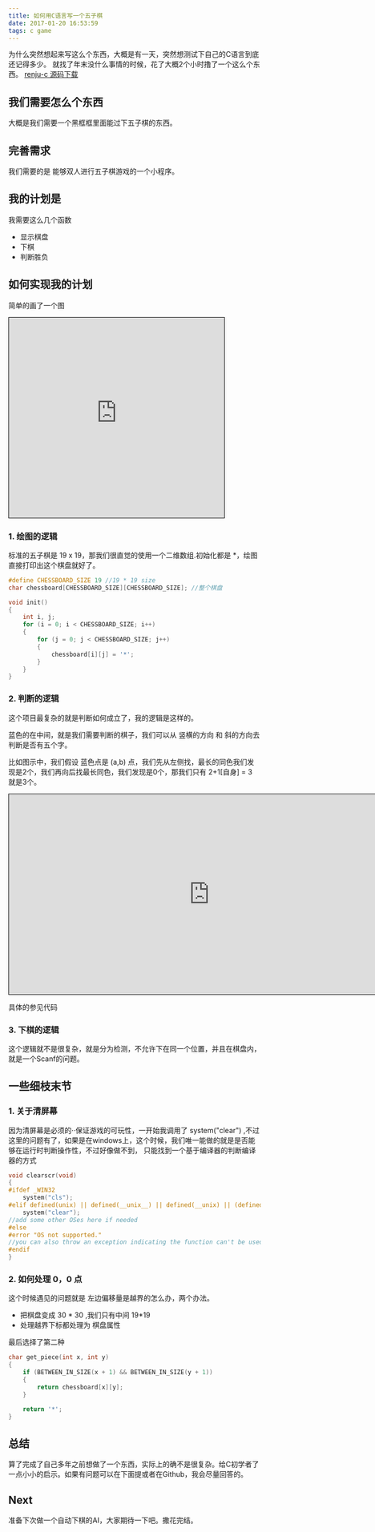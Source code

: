 ```yaml
---
title: 如何用C语言写一个五子棋
date: 2017-01-20 16:53:59
tags: c game
---
```


为什么突然想起来写这么个东西，大概是有一天，突然想测试下自己的C语言到底还记得多少。
就找了年末没什么事情的时候，花了大概2个小时撸了一个这么个东西。
[renju-c 源码下载](https://github.com/yannxia-self/renju-c)

## 我们需要怎么个东西
大概是我们需要一个黑框框里面能过下五子棋的东西。

## 完善需求
我们需要的是 能够双人进行五子棋游戏的一个小程序。

## 我的计划是
我需要这么几个函数

- 显示棋盘
- 下棋
- 判断胜负

## 如何实现我的计划
简单的画了一个图
<iframe id="embed_dom" name="embed_dom" frameborder="0" style="border:1px solid #000;display:block;width:430px; height:400px;" src="https://www.processon.com/embed/5881d2bbe4b098bf4cee4a2a"></iframe>

### 1. 绘图的逻辑
标准的五子棋是 19 x 19，那我们很直觉的使用一个二维数组.初始化都是 *，绘图直接打印出这个棋盘就好了。

```c
#define CHESSBOARD_SIZE 19 //19 * 19 size
char chessboard[CHESSBOARD_SIZE][CHESSBOARD_SIZE]; //整个棋盘

void init()
{
    int i, j;
    for (i = 0; i < CHESSBOARD_SIZE; i++)
    {
        for (j = 0; j < CHESSBOARD_SIZE; j++)
        {
            chessboard[i][j] = '*';
        }
    }
}
```


### 2. 判断的逻辑
这个项目最复杂的就是判断如何成立了，我的逻辑是这样的。

蓝色的在中间，就是我们需要判断的棋子，我们可以从 竖横的方向 和 斜的方向去判断是否有五个字。

比如图示中，我们假设 蓝色点是 (a,b) 点，我们先从左侧找，最长的同色我们发现是2个，我们再向后找最长同色，我们发现是0个，那我们只有 2+1[自身] = 3 就是3个。 

<iframe id="embed_dom" name="embed_dom" frameborder="0" style="border:1px solid #000;display:block;width:800px; height:400px;" src="https://www.processon.com/embed/5881d5bae4b049e795be4834"></iframe>

具体的参见代码

### 3. 下棋的逻辑
这个逻辑就不是很复杂，就是分为检测，不允许下在同一个位置，并且在棋盘内，就是一个Scanf的问题。


## 一些细枝末节
### 1. 关于清屏幕
因为清屏幕是必须的··保证游戏的可玩性，一开始我调用了 system("clear") ,不过这里的问题有了，如果是在windows上，这个时候，我们唯一能做的就是是否能够在运行时判断操作性，不过好像做不到，
只能找到一个基于编译器的判断编译器的方式

```c
void clearscr(void)
{
#ifdef _WIN32
    system("cls");
#elif defined(unix) || defined(__unix__) || defined(__unix) || (defined(__APPLE__) && defined(__MACH__))
    system("clear");
//add some other OSes here if needed
#else
#error "OS not supported."
//you can also throw an exception indicating the function can't be used
#endif
}
```

### 2. 如何处理 0，0 点
这个时候遇见的问题就是 左边偏移量是越界的怎么办，两个办法。
- 把棋盘变成 30 * 30 ,我们只有中间 19*19
- 处理越界下标都处理为 棋盘属性

最后选择了第二种

```c
char get_piece(int x, int y)
{
    if (BETWEEN_IN_SIZE(x + 1) && BETWEEN_IN_SIZE(y + 1))
    {
        return chessboard[x][y];
    }

    return '*';
}
```

## 总结
算了完成了自己多年之前想做了一个东西，实际上的确不是很复杂。给C初学者了一点小小的启示。如果有问题可以在下面提或者在Github，我会尽量回答的。

## Next
准备下次做一个自动下棋的AI，大家期待一下吧。撒花完结。